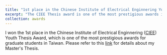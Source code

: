 ```yaml
---
title: "1st place in the Chinese Institute of Electrical Enginnering Youth Thesis Award"
excerpt: "The CIEE Thesis award is one of the most prestigious awards in Taiwan."
collection: awards
---
```


I won the 1st place in the Chinese Institute of Electrical Enginnering ([CIEE](http://www.ciee.org.tw/)) Youth Thesis Award, which is one of the most prestigious awards for graduate students in Taiwan.
Please refer to this [link](https://b04901112.github.io/publication/2020-06-thesis) for details about my Master's Thesis.